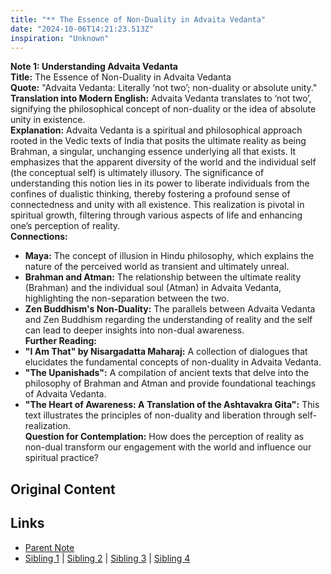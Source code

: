 ```yaml
---
title: "** The Essence of Non-Duality in Advaita Vedanta"
date: "2024-10-06T14:21:23.513Z"
inspiration: "Unknown"
---
```


  
**Note 1: Understanding Advaita Vedanta**  
**Title:** The Essence of Non-Duality in Advaita Vedanta  
**Quote:** "Advaita Vedanta: Literally ‘not two’; non-duality or absolute unity."  
**Translation into Modern English:** Advaita Vedanta translates to ‘not two’, signifying the philosophical concept of non-duality or the idea of absolute unity in existence.  
**Explanation:** Advaita Vedanta is a spiritual and philosophical approach rooted in the Vedic texts of India that posits the ultimate reality as being Brahman, a singular, unchanging essence underlying all that exists. It emphasizes that the apparent diversity of the world and the individual self (the conceptual self) is ultimately illusory. The significance of understanding this notion lies in its power to liberate individuals from the confines of dualistic thinking, thereby fostering a profound sense of connectedness and unity with all existence. This realization is pivotal in spiritual growth, filtering through various aspects of life and enhancing one’s perception of reality.  
**Connections:**  
- **Maya:** The concept of illusion in Hindu philosophy, which explains the nature of the perceived world as transient and ultimately unreal.  
- **Brahman and Atman:** The relationship between the ultimate reality (Brahman) and the individual soul (Atman) in Advaita Vedanta, highlighting the non-separation between the two.  
- **Zen Buddhism's Non-Duality:** The parallels between Advaita Vedanta and Zen Buddhism regarding the understanding of reality and the self can lead to deeper insights into non-dual awareness.  
**Further Reading:**  
- **"I Am That" by Nisargadatta Maharaj:** A collection of dialogues that elucidates the fundamental concepts of non-duality in Advaita Vedanta.  
- **"The Upanishads":** A compilation of ancient texts that delve into the philosophy of Brahman and Atman and provide foundational teachings of Advaita Vedanta.  
- **"The Heart of Awareness: A Translation of the Ashtavakra Gita":** This text illustrates the principles of non-duality and liberation through self-realization.  
**Question for Contemplation:** How does the perception of reality as non-dual transform our engagement with the world and influence our spiritual practice?  


## Original Content



## Links

- [Parent Note](/parent-note.md)
- [Sibling 1](/zettel1.md) | [Sibling 2](/zettel2.md) | [Sibling 3](/zettel3.md) | [Sibling 4](/zettel4.md)
